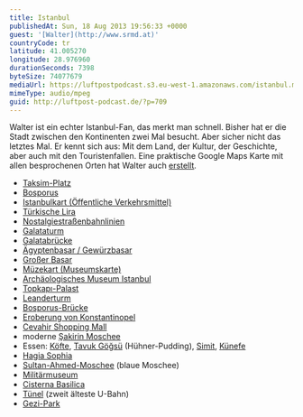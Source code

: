 ```yaml
---
title: Istanbul
publishedAt: Sun, 18 Aug 2013 19:56:33 +0000
guest: '[Walter](http://www.srmd.at)'
countryCode: tr
latitude: 41.005270
longitude: 28.976960
durationSeconds: 7398
byteSize: 74077679
mediaUrl: https://luftpostpodcast.s3.eu-west-1.amazonaws.com/istanbul.mp3
mimeType: audio/mpeg
guid: http://luftpost-podcast.de/?p=709
---
```


Walter ist ein echter Istanbul-Fan, das merkt man schnell. Bisher hat er die Stadt zwischen den Kontinenten zwei Mal besucht. Aber sicher nicht das letztes Mal. Er kennt sich aus: Mit dem Land, der Kultur, der Geschichte, aber auch mit den Touristenfallen. Eine praktische Google Maps Karte mit allen besprochenen Orten hat Walter auch [erstellt](https://maps.google.com/maps/ms?ie=UTF&msa=0&msid=207057797894560592346.0004e402d4ea87cafd1f7&dg=feature). 
* [Taksim-Platz](http://de.wikipedia.org/wiki/Taksim-Platz)
* [Bosporus](http://de.wikipedia.org/wiki/Bosporus)
* [Istanbulkart (Öffentliche Verkehrsmittel)](http://istanbul-tourist-information.com/wissenswertes-uber-istanbul/wichtige-reiseinfos-und-nutzliches-zu-istanbul/offentliche-verkehrsmittel-in-istanbul)
* [Türkische Lira](http://de.wikipedia.org/wiki/T%C3%BCrkische%5FLira)
* [Nostalgiestraßenbahnlinien](http://de.wikipedia.org/wiki/%C4%B0stanbul%5FUla%C5%9F%C4%B1m#Die%5FNostalgiestra.C3.9Fenbahnlinien%5FT3%5Fund%5FT5)
* [Galataturm](http://de.wikipedia.org/wiki/Galataturm)
* [Galatabrücke](http://de.wikipedia.org/wiki/Galatabr%C3%BCcke)
* [Ägyptenbasar / Gewürzbasar](http://www.tripadvisor.de/Attraction%5FReview-g293974-d294546-Reviews-Egyptian%5FBazaar-Istanbul.html)
* [Großer Basar](http://de.wikipedia.org/wiki/Gro%C3%9Fer%5FBasar)
* [Müzekart (Museumskarte)](http://istanbul-tourist-information.com/muzekart-ihr-museumspass-fur-istanbul)
* [Archäologisches Museum Istanbul](http://de.wikipedia.org/wiki/Arch%C3%A4ologisches%5FMuseum%5FIstanbul)
* [Topkapı-Palast](http://de.wikipedia.org/wiki/Topkap%C4%B1-Palast)
* [Leanderturm](http://de.wikipedia.org/wiki/Leanderturm)
* [Bosporus-Brücke](http://de.wikipedia.org/wiki/Bosporus-Br%C3%BCcke)
* [Eroberung von Konstantinopel](http://de.wikipedia.org/wiki/Eroberung%5Fvon%5FKonstantinopel%5F%281453%29)
* [Cevahir Shopping Mall](http://de.wikipedia.org/wiki/Cevahir%5FShopping%5FMall)
* moderne [Şakirin Moschee](http://istanbul-tourist-information.com/erlebnisse-in-istanbul/sehenswurdigkeiten-in-istanbul/gotteshauser-in-istanbul/moscheen-in-istanbul/sakirin-moschee)
* Essen: [Köfte](http://de.wikipedia.org/wiki/K%C3%B6fte), [Tavuk Göğsü](http://de.wikipedia.org/wiki/Tavuk%5FG%C3%B6%C4%9Fs%C3%BC) (Hühner-Pudding), [Simit](http://de.wikipedia.org/wiki/Simit), [Künefe](http://de.wikipedia.org/wiki/Kaday%C4%B1f)
* [Hagia Sophia](http://de.wikipedia.org/wiki/Hagia%5FSophia)
* [Sultan-Ahmed-Moschee](http://de.wikipedia.org/wiki/Sultan-Ahmed-Moschee) (blaue Moschee)
* [Militärmuseum](http://istanbul-tourist-information.com/erlebnisse-in-istanbul/museen-in-istanbul/militarmuseum-askeri-muzesi)
* [Cisterna Basilica](http://de.wikipedia.org/wiki/Cisterna%5FBasilica)
* [Tünel](http://de.wikipedia.org/wiki/T%C3%BCnel) (zweit älteste U-Bahn)
* [Gezi-Park](http://de.wikipedia.org/wiki/Gezi-Park)
